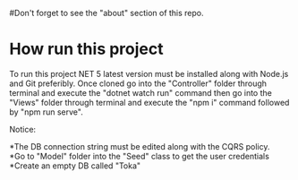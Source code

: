 #Don't forget to see the "about" section of this repo.

# How run this project

To run this project NET 5 latest version must be installed along with Node.js and Git preferibly.
Once cloned go into the "Controller" folder through terminal and execute the "dotnet watch run"  command then go into the "Views" folder through terminal and execute
the "npm i" command followed by "npm run serve".

Notice:

*The DB connection string must be edited along with the CQRS policy. <br />
*Go to "Model" folder into the "Seed" class to get the user credentials <br />
*Create an empty DB called "Toka" 



